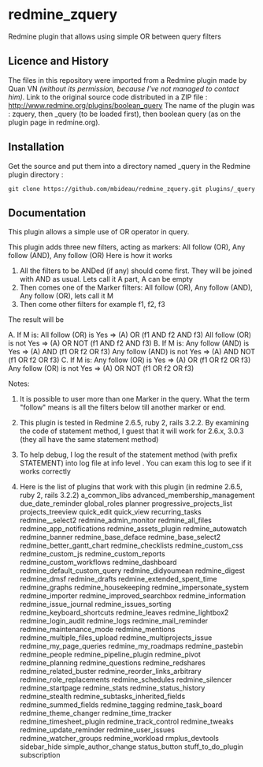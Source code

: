 # redmine_zquery
Redmine plugin that allows using simple OR between query filters


## Licence and History
The files in this repository were imported from a Redmine plugin made by Quan VN _(without its permission, because I've not managed to contact him)_.
Link to the original source code distributed in a ZIP file : http://www.redmine.org/plugins/boolean_query
The name of the plugin was : zquery, then _query (to be loaded first), then boolean query (as on the plugin page in redmine.org).


## Installation
Get the source and put them into a directory named _query in the Redmine plugin directory :

	git clone https://github.com/mbideau/redmine_zquery.git plugins/_query


## Documentation
This plugin allows a simple use of OR operator in query.

This plugin adds three new filters, acting as markers: All follow (OR), Any follow (AND), Any follow (OR)
Here is how it works

1. All the filters to be ANDed (if any) should come first. They will be joined with AND as usual. Lets call it A part, A can be empty
2. Then comes one of the Marker filters: All follow (OR), Any follow (AND), Any follow (OR), lets call it M
3. Then come other filters for example f1, f2, f3

The result will be 

A. If M is: All follow (OR) is Yes =>  (A) OR (f1 AND f2 AND f3)
            All follow (OR) is not Yes =>  (A) OR NOT (f1 AND f2 AND f3)
B. If M is: Any follow (AND) is Yes => (A) AND (f1 OR f2 OR f3)
            Any follow (AND) is not Yes => (A) AND NOT (f1 OR f2 OR f3)
C. If M is: Any follow (OR) is Yes =>  (A) OR (f1 OR f2 OR f3)
            Any follow (OR) is not Yes =>  (A) OR NOT (f1 OR f2 OR f3)

Notes:

1. It is possible to user more than one Marker in the query. What the term "follow" means is all the filters below till another marker or end.
2. This plugin is tested in Redmine 2.6.5, ruby 2, rails 3.2.2. By examining the code of statement method, I guest that it will work for 2.6.x, 3.0.3 (they all have the same statement method)

3. To help debug, I log the result of the statement method (with prefix STATEMENT) into log file at info level . You can exam this log to see if it works correctly

4. Here is the list of plugins that work with this plugin (in redmine 2.6.5, ruby 2, rails 3.2.2)
      a_common_libs
      advanced_membership_management
      due_date_reminder
      global_roles
      planner
      progressive_projects_list
      projects_treeview
      quick_edit
      quick_view
      recurring_tasks
      redmine__select2
      redmine_admin_monitor
      redmine_all_files
      redmine_app_notifications
      redmine_assets_plugin
      redmine_autowatch
      redmine_banner
      redmine_base_deface
      redmine_base_select2
      redmine_better_gantt_chart
      redmine_checklists
      redmine_custom_css
      redmine_custom_js
      redmine_custom_reports
      redmine_custom_workflows
      redmine_dashboard
      redmine_default_custom_query
      redmine_didyoumean
      redmine_digest
      redmine_dmsf
      redmine_drafts
      redmine_extended_spent_time
      redmine_graphs
      redmine_housekeeping
      redmine_impersonate_system
      redmine_importer
      redmine_improved_searchbox
      redmine_information
      redmine_issue_journal
      redmine_issues_sorting
      redmine_keyboard_shortcuts
      redmine_leaves
      redmine_lightbox2
      redmine_login_audit
      redmine_logs
      redmine_mail_reminder
      redmine_maintenance_mode
      redmine_mentions
      redmine_multiple_files_upload
      redmine_multiprojects_issue
      redmine_my_page_queries
      redmine_my_roadmaps
      redmine_pastebin
      redmine_people
      redmine_pipeline_plugin
      redmine_pivot
      redmine_planning
      redmine_questions
      redmine_redshares
      redmine_related_buster
      redmine_reorder_links_arbitrary
      redmine_role_replacements
      redmine_schedules
      redmine_silencer
      redmine_startpage
      redmine_stats
      redmine_status_history
      redmine_stealth
      redmine_subtasks_inherited_fields
      redmine_summed_fields
      redmine_tagging
      redmine_task_board
      redmine_theme_changer
      redmine_time_tracker
      redmine_timesheet_plugin
      redmine_track_control
      redmine_tweaks
      redmine_update_reminder
      redmine_user_issues
      redmine_watcher_groups
      redmine_workload
      rmplus_devtools
      sidebar_hide
      simple_author_change
      status_button
      stuff_to_do_plugin
      subscription

